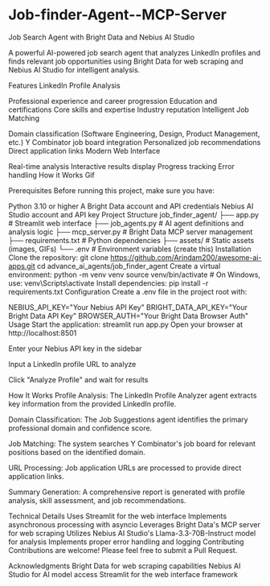 # Job-finder-Agent--MCP-Server


Job Search Agent with Bright Data and Nebius AI Studio


A powerful AI-powered job search agent that analyzes LinkedIn profiles and finds relevant job opportunities using Bright Data for web scraping and Nebius AI Studio for intelligent analysis.

Features
LinkedIn Profile Analysis

Professional experience and career progression
Education and certifications
Core skills and expertise
Industry reputation
Intelligent Job Matching

Domain classification (Software Engineering, Design, Product Management, etc.)
Y Combinator job board integration
Personalized job recommendations
Direct application links
Modern Web Interface

Real-time analysis
Interactive results display
Progress tracking
Error handling
How it Works
Gif

Prerequisites
Before running this project, make sure you have:

Python 3.10 or higher
A Bright Data account and API credentials
Nebius AI Studio account and API key
Project Structure
job_finder_agent/
├── app.py              # Streamlit web interface
├── job_agents.py       # AI agent definitions and analysis logic
├── mcp_server.py       # Bright Data MCP server management
├── requirements.txt    # Python dependencies
├── assets/            # Static assets (images, GIFs)
└── .env              # Environment variables (create this)
Installation
Clone the repository:
git clone https://github.com/Arindam200/awesome-ai-apps.git
cd advance_ai_agents/job_finder_agent
Create a virtual environment:
python -m venv venv
source venv/bin/activate  # On Windows, use: venv\Scripts\activate
Install dependencies:
pip install -r requirements.txt
Configuration
Create a .env file in the project root with:

NEBIUS_API_KEY="Your Nebius API Key"
BRIGHT_DATA_API_KEY="Your Bright Data API Key"
BROWSER_AUTH="Your Bright Data Browser Auth"
Usage
Start the application:
streamlit run app.py
Open your browser at http://localhost:8501

Enter your Nebius API key in the sidebar

Input a LinkedIn profile URL to analyze

Click "Analyze Profile" and wait for results

How It Works
Profile Analysis: The LinkedIn Profile Analyzer agent extracts key information from the provided LinkedIn profile.

Domain Classification: The Job Suggestions agent identifies the primary professional domain and confidence score.

Job Matching: The system searches Y Combinator's job board for relevant positions based on the identified domain.

URL Processing: Job application URLs are processed to provide direct application links.

Summary Generation: A comprehensive report is generated with profile analysis, skill assessment, and job recommendations.

Technical Details
Uses Streamlit for the web interface
Implements asynchronous processing with asyncio
Leverages Bright Data's MCP server for web scraping
Utilizes Nebius AI Studio's Llama-3.3-70B-Instruct model for analysis
Implements proper error handling and logging
Contributing
Contributions are welcome! Please feel free to submit a Pull Request.

Acknowledgments
Bright Data for web scraping capabilities
Nebius AI Studio for AI model access
Streamlit for the web interface framework
